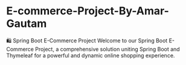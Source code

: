 # E-commerce-Project-By-Amar-Gautam
🛍️ Spring Boot E-Commerce Project Welcome to our Spring Boot E-Commerce Project, a comprehensive solution uniting Spring Boot and Thymeleaf for a powerful and dynamic online shopping experience.
